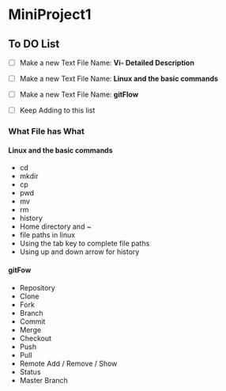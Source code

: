 # **MiniProject1**

## **To DO List**

- [ ] Make a new Text File Name: **Vi- Detailed Description**
- [ ] Make a new Text File Name: **Linux and the basic commands**
- [ ] Make a new Text File Name: **gitFlow**
- [ ] Keep Adding to this list



### What File has What

#### Linux and the basic commands

* cd
* mkdir
* cp
* pwd
* mv
* rm
* history
* Home directory and ~
* file paths in linux
* Using the tab key to complete file paths
* Using up and down arrow for history

#### gitFow

* Repository
* Clone
* Fork
* Branch
* Commit
* Merge
* Checkout
* Push
* Pull 
* Remote Add / Remove / Show
* Status
* Master Branch
